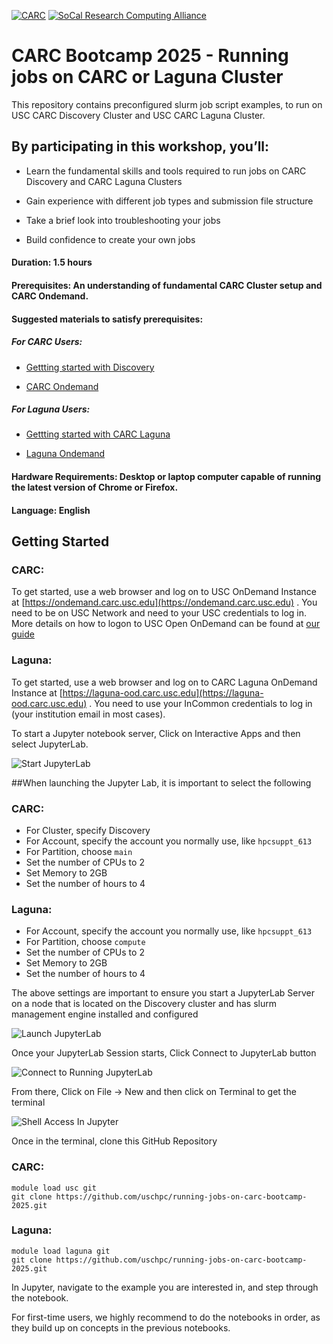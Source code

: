 [![CARC](./images/carc-logo.png 'CARC')](https://carc.usc.edu)
[![SoCal Research Computing Alliance](./images/socal-rca-logo.png 'SoCal RCA')](https://uschpc.github.io/regional-computing-website)
# CARC Bootcamp 2025 - Running jobs on CARC or Laguna Cluster

This repository contains preconfigured slurm job script examples, to run on USC CARC Discovery Cluster and USC CARC Laguna Cluster. 

## By participating in this workshop, you’ll:

* Learn the fundamental skills and tools required to run jobs on CARC Discovery and CARC Laguna Clusters 

* Gain experience with different job types and submission file structure

* Take a brief look into troubleshooting your jobs

* Build confidence to create your own jobs

#### Duration: 1.5 hours
#### Prerequisites: An understanding of fundamental CARC Cluster setup and CARC Ondemand.
#### Suggested materials to satisfy prerequisites:

##### For CARC Users:
* [Gettting started with Discovery](https://www.carc.usc.edu/user-guides/hpc-systems/discovery/getting-started-discovery.html)

* [CARC Ondemand](https://www.carc.usc.edu/user-guides/carc-ondemand.html)

##### For Laguna Users:
* [Gettting started with CARC Laguna](https://uschpc.github.io/regional-computing-website/user-guides/get-started-laguna.html)

* [Laguna Ondemand](https://uschpc.github.io/regional-computing-website/user-guides/get-started-laguna/laguna-ondemand.html)


#### Hardware Requirements: Desktop or laptop computer capable of running the latest version of Chrome or Firefox. 

#### Language: English

## Getting Started

### CARC:
To get started, use a web browser and log on to USC OnDemand Instance at [https://ondemand.carc.usc.edu](https://ondemand.carc.usc.edu) . You need to be on USC Network and need to your USC credentials to log in. More details on how to logon to USC Open OnDemand can be found at [our guide](https://www.carc.usc.edu/user-guides/carc-ondemand.html)
### Laguna:
To get started, use a web browser and log on to CARC Laguna OnDemand Instance at [https://laguna-ood.carc.usc.edu](https://laguna-ood.carc.usc.edu) . You need to use your InCommon credentials to log in (your institution email in most cases). 


To start a Jupyter notebook server, Click on Interactive Apps and then select JupyterLab.

![Start JupyterLab](./images/jupyterlab-start.png)


##When launching the Jupyter Lab, it is important to select the following
### CARC:
* For Cluster, specify Discovery 
* For Account, specify the account you normally use, like `hpcsuppt_613`
* For Partition, choose `main`
* Set the number of CPUs to 2
* Set Memory to 2GB
* Set the number of hours to 4

### Laguna:
* For Account, specify the account you normally use, like `hpcsuppt_613`
* For Partition, choose `compute`
* Set the number of CPUs to 2
* Set Memory to 2GB
* Set the number of hours to 4


The above settings are important to ensure you start a JupyterLab Server on a node that is located on the Discovery cluster and has slurm management engine installed and configured

![Launch JupyterLab](./images/jupyterlab-launching.png)

Once your JupyterLab Session starts, Click Connect to JupyterLab button

![Connect to Running JupyterLab](./images/jupyterlab-running.png)

From there, Click on File -> New and then click on Terminal to get the terminal

![Shell Access In Jupyter](./images/terminal-start.png)

Once in the terminal, clone this GitHub Repository

### CARC: 
```
module load usc git
git clone https://github.com/uschpc/running-jobs-on-carc-bootcamp-2025.git
```
### Laguna:
```
module load laguna git
git clone https://github.com/uschpc/running-jobs-on-carc-bootcamp-2025.git
```


In Jupyter, navigate to the example you are interested in, and step through the notebook. 

For first-time users, we highly recommend to do the notebooks in order, as they build up on concepts in the previous notebooks.

